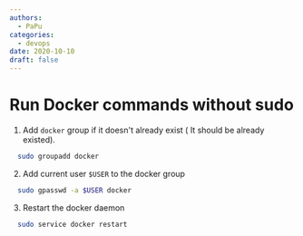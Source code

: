 ```yaml
---
authors:
  - PaPu
categories:
  - devops
date: 2020-10-10
draft: false
---
```


# Run Docker commands without sudo

1. Add `docker` group if it doesn't already exist ( It should be already existed).

```sh linenums="1"
  sudo groupadd docker
```

2. Add current user `$USER` to the docker group

```sh linenums="1"
  sudo gpasswd -a $USER docker
```

<!-- more -->

3. Restart the docker daemon

```sh linenums="1"
  sudo service docker restart
```
